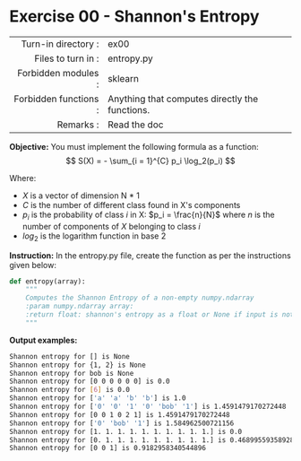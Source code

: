 # Exercise 00 - Shannon's Entropy

|                         |                    |
| -----------------------:| ------------------ |
|   Turn-in directory :   |  ex00              |
|   Files to turn in :    |  entropy.py           |
|   Forbidden modules :   |  sklearn            |
|   Forbidden functions : |  Anything that computes directly the functions. |
|   Remarks :             |  Read the doc      |


**Objective:**
You must implement the following formula as a function: 
$$
S(X) = - \sum_{i = 1}^{C} p_i \log_2(p_i)
$$

Where:  
- $X$ is a vector of dimension N * 1
- $C$ is the number of different class found in X's components 
- $p_i$ is the probability of class $i$ in X: $p_i = \frac{n}{N}$ where $n$ is the number of components of $X$ belonging to class $i$
- $log_2$ is the logarithm function in base 2 

**Instruction:**
In the entropy.py file, create the function as per the instructions given below:

```python
def entropy(array):
    """
    Computes the Shannon Entropy of a non-empty numpy.ndarray
    :param numpy.ndarray array: 
    :return float: shannon's entropy as a float or None if input is not a non-empty numpy.ndarray 
    """
```

**Output examples:**
```bash
Shannon entropy for [] is None
Shannon entropy for {1, 2} is None
Shannon entropy for bob is None
Shannon entropy for [0 0 0 0 0 0] is 0.0
Shannon entropy for [6] is 0.0
Shannon entropy for ['a' 'a' 'b' 'b'] is 1.0
Shannon entropy for ['0' '0' '1' '0' 'bob' '1'] is 1.4591479170272448
Shannon entropy for [0 0 1 0 2 1] is 1.4591479170272448
Shannon entropy for ['0' 'bob' '1'] is 1.584962500721156
Shannon entropy for [1. 1. 1. 1. 1. 1. 1. 1. 1. 1.] is 0.0
Shannon entropy for [0. 1. 1. 1. 1. 1. 1. 1. 1. 1.] is 0.4689955935892812
Shannon entropy for [0 0 1] is 0.9182958340544896
```